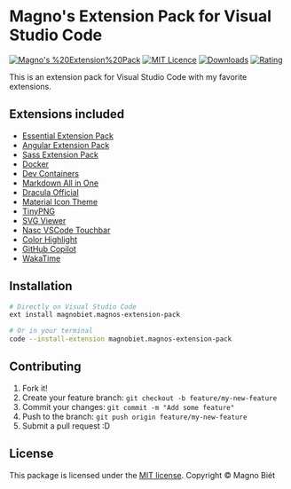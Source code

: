 # Magno's Extension Pack for Visual Studio Code

[![Magno's %20Extension%20Pack](https://img.shields.io/vscode-marketplace/v/magnobiet.magnos-extension-pack.svg)](https://marketplace.visualstudio.com/items?itemName=magnobiet.magnos-extension-pack)
[![MIT Licence](https://img.shields.io/badge/licence-MIT-blue.svg)](https://license.magnobiet.com/mit/2019)
[![Downloads](https://img.shields.io/vscode-marketplace/d/magnobiet.magnos-extension-pack.svg)](https://marketplace.visualstudio.com/items?itemName=magnobiet.magnos-extension-pack)
[![Rating](https://img.shields.io/vscode-marketplace/r/magnobiet.magnos-extension-pack.svg)](https://marketplace.visualstudio.com/items?itemName=magnobiet.magnos-extension-pack)

This is an extension pack for Visual Studio Code with my favorite extensions.

## Extensions included

- [Essential Extension Pack](https://marketplace.visualstudio.com/items?itemName=magnobiet.essential-extension-pack)
- [Angular Extension Pack](https://marketplace.visualstudio.com/items?itemName=magnobiet.angular-extension-pack)
- [Sass Extension Pack](https://marketplace.visualstudio.com/items?itemName=magnobiet.sass-extension-pack)
- [Docker](https://marketplace.visualstudio.com/items?itemName=ms-azuretools.vscode-docker)
- [Dev Containers](https://marketplace.visualstudio.com/items?itemName=ms-vscode-remote.remote-containers)
- [Markdown All in One](https://marketplace.visualstudio.com/items?itemName=yzhang.markdown-all-in-one)
- [Dracula Official](https://marketplace.visualstudio.com/items?itemName=dracula-theme.theme-dracula)
- [Material Icon Theme](https://marketplace.visualstudio.com/items?itemName=pkief.material-icon-theme)
- [TinyPNG](https://marketplace.visualstudio.com/items?itemName=andi1984.tinypng)
- [SVG Viewer](https://marketplace.visualstudio.com/items?itemName=cssho.vscode-svgviewer)
- [Nasc VSCode Touchbar](https://marketplace.visualstudio.com/items?itemName=felipe.nasc-touchbar)
- [Color Highlight](https://marketplace.visualstudio.com/items?itemName=naumovs.color-highlight)
- [GitHub Copilot](https://marketplace.visualstudio.com/items?itemName=GitHub.copilot)
- [WakaTime](https://marketplace.visualstudio.com/items?itemName=WakaTime.vscode-wakatime)

## Installation

```bash
# Directly on Visual Studio Code
ext install magnobiet.magnos-extension-pack

# Or in your terminal
code --install-extension magnobiet.magnos-extension-pack
```

## Contributing

1. Fork it!
2. Create your feature branch: `git checkout -b feature/my-new-feature`
3. Commit your changes: `git commit -m "Add some feature"`
4. Push to the branch: `git push origin feature/my-new-feature`
5. Submit a pull request :D

## License

This package is licensed under the [MIT license](https://license.magnobiet.com/mit/2019). Copyright © Magno Biét
